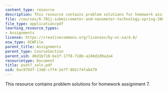 ```yaml
---
content_type: resource
description: This resource contains problem solutions for homework assignment 7.
file: /courses/6-781j-submicrometer-and-nanometer-technology-spring-2006/8ac9793f13d8cff42e7f882cf4fab479_pset7_soln.pdf
file_type: application/pdf
learning_resource_types:
- Assignments
license: https://creativecommons.org/licenses/by-nc-sa/4.0/
ocw_type: OCWFile
parent_title: Assignments
parent_type: CourseSection
parent_uid: d6d1b710-be1f-17f8-718b-a246d2d9a2a4
resourcetype: Document
title: pset7_soln.pdf
uid: 8ac9793f-13d8-cff4-2e7f-882cf4fab479
---
```

This resource contains problem solutions for homework assignment 7.